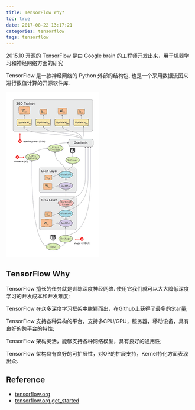 ```yaml
---
title: TensorFlow Why?
toc: true
date: 2017-08-22 13:17:21
categories: tensorflow
tags: tensorflow
---
```


2015.10 开源的 TensorFlow 是由 Google brain 的工程师开发出来，用于机器学习和神经网络方面的研究

<!-- more -->

TensorFlow 是一款神经网络的 Python 外部的结构包, 也是一个采用数据流图来进行数值计算的开源软件库.


![TensorFlow 节点表示某种抽象的计算，边表示节点之间相互联系的张量][img1]

## TensorFlow Why

TensorFlow 擅长的任务就是训练深度神经网络. 使用它我们就可以大大降低深度学习的开发成本和开发难度;

TensorFlow 在众多深度学习框架中脱颖而出，在Github上获得了最多的Star量;

TensorFlow 支持各种异构的平台，支持多CPU/GPU，服务器，移动设备，具有良好的跨平台的特性;

TensorFlow 架构灵活，能够支持各种网络模型，具有良好的通用性;

TensorFlow 架构具有良好的可扩展性，对OP的扩展支持，Kernel特化方面表现出众.

## Reference

- [tensorflow.org][1]
- [tensorflow.org get_started][2]

[1]: https://www.tensorflow.org/
[2]: https://www.tensorflow.org/get_started/

[img1]: /images/tensorflow/tf-1-why.gif

